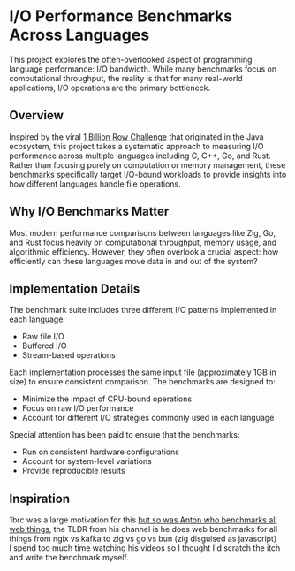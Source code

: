 # I/O Performance Benchmarks Across Languages

This project explores the often-overlooked aspect of programming language performance: I/O bandwidth. While many benchmarks focus on computational throughput, the reality is that for many real-world applications, I/O operations are the primary bottleneck.

## Overview

Inspired by the viral [1 Billion Row Challenge](https://github.com/gunnarmorling/1brc) that originated in the Java ecosystem, this project takes a systematic approach to measuring I/O performance across multiple languages including C, C++, Go, and Rust. Rather than focusing purely on computation or memory management, these benchmarks specifically target I/O-bound workloads to provide insights into how different languages handle file operations.

## Why I/O Benchmarks Matter

Most modern performance comparisons between languages like Zig, Go, and Rust focus heavily on computational throughput, memory usage, and algorithmic efficiency. However, they often overlook a crucial aspect: how efficiently can these languages move data in and out of the system?

## Implementation Details

The benchmark suite includes three different I/O patterns implemented in each language:
- Raw file I/O
- Buffered I/O
- Stream-based operations

Each implementation processes the same input file (approximately 1GB in size) to ensure consistent comparison. The benchmarks are designed to:
- Minimize the impact of CPU-bound operations
- Focus on raw I/O performance
- Account for different I/O strategies commonly used in each language

Special attention has been paid to ensure that the benchmarks:
- Run on consistent hardware configurations
- Account for system-level variations
- Provide reproducible results


## Inspiration
1brc was a large motivation for this [but so was Anton who benchmarks all web things](https://www.youtube.com/@AntonPutra), the TLDR from his channel is he does web benchmarks for all things from ngix vs kafka to zig vs go vs bun (zig disguised as javascript)  
I spend too much time watching his videos so I thought I'd scratch the itch and write the benchmark myself.
